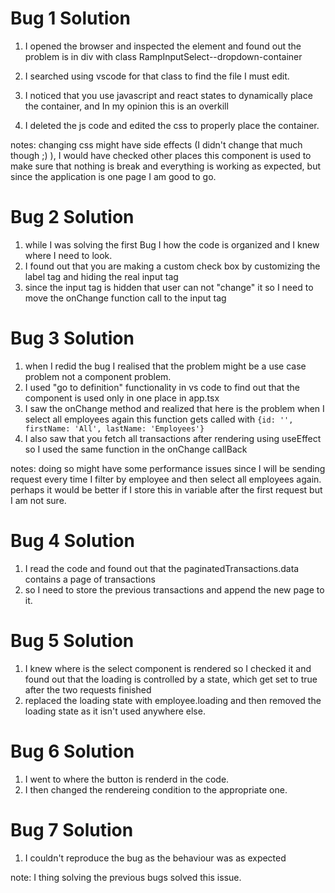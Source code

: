 # Bug 1 Solution

1. I opened the browser and inspected the element and found out the problem is in div with class RampInputSelect--dropdown-container

2. I searched using vscode for that class to find the file I must edit.

3. I noticed that you use javascript and react states to dynamically place the container, and In my opinion this is an overkill

4. I deleted the js code and edited the css to properly place the container.

notes: changing css might have side effects (I didn't change that much though ;) ), I would have checked other places this component is used to make sure that nothing is break and everything is working as expected, but since the application is one page I am good to go.

# Bug 2 Solution

1. while I was solving the first Bug I how the code is organized and I knew where I need to look.
2. I found out that you are making a custom check box by customizing the label tag and hiding the real input tag
3. since the input tag is hidden that user can not "change" it so I need to move the onChange function call to the input tag

# Bug 3 Solution

1. when I redid the bug I realised that the problem might be a use case problem not a component problem.
2. I used "go to definition" functionality in vs code to find out that the component is used only in one place in app.tsx
3. I saw the onChange method and realized that here is the problem when I select all employees again this function gets called with `{id: '', firstName: 'All', lastName: 'Employees'}`
4. I also saw that you fetch all transactions after rendering using useEffect so I used the same function in the onChange callBack

notes: doing so might have some performance issues since I will be sending request every time I filter by employee and then select all employees again. perhaps it would be better if I store this in variable after the first request but I am not sure.

# Bug 4 Solution

1. I read the code and found out that the paginatedTransactions.data contains a page of transactions
2. so I need to store the previous transactions and append the new page to it.

# Bug 5 Solution

1. I knew where is the select component is rendered so I checked it and found out that the loading is controlled by a state, which get set to true after the two requests finished
2. replaced the loading state with employee.loading and then removed the loading state as it isn't used anywhere else.

# Bug 6 Solution

1. I went to where the button is renderd in the code.
2. I then changed the rendereing condition to the appropriate one.

# Bug 7 Solution

1. I couldn't reproduce the bug as the behaviour was as expected

note: I thing solving the previous bugs solved this issue.
